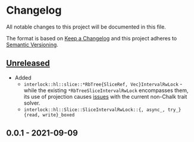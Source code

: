 # Changelog

All notable changes to this project will be documented in this file.

The format is based on [Keep a Changelog](http://keepachangelog.com/en/1.0.0/)
and this project adheres to [Semantic Versioning](http://semver.org/spec/v2.0.0.html).

## [Unreleased]

- Added
	- `interlock::hl::slice::*RbTree{SliceRef, Vec}IntervalRwLock` - while the existing `*RbTreeSliceIntervalRwLock` encompasses them, its use of projection causes [issues][1] with the current non-Chalk trait solver.
	- `interlock::hl::Slice::SliceIntervalRwLock::{, async_, try_}{read, write}_boxed`

## 0.0.1 - 2021-09-09

[Unreleased]: https://github.com/yvt/interlock-rs/compare/0.0.1...HEAD
[1]: https://github.com/rust-lang/rust/issues/85849
